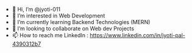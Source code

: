 - 👋 Hi, I’m @jyoti-011
- 👀 I’m interested in Web Development
- 🌱 I’m currently learning Backend Technologies (MERN)
- 💞️ I’m looking to collaborate on Web dev Projects
- 📫 How to reach me
  LinkedIn : https://www.linkedin.com/in/jyoti-pal-4390312b7

<!---
jyoti-011/jyoti-011 is a ✨ special ✨ repository because its `README.md` (this file) appears on your GitHub profile.
You can click the Preview link to take a look at your changes.
--->
